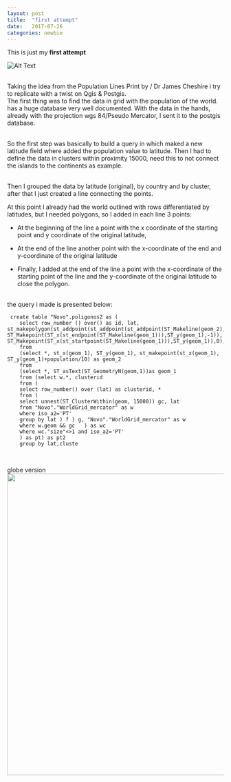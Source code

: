 ```yaml
---
layout: post
title:  "first attempt"
date:   2017-07-26 
categories: newbie
---
```


This is just my **first attempt**
<br>

![Alt Text](http://LRSCardoso.github.io/mapa_linhas_populacao_lt.jpg)

<br>
Taking the idea from the Population Lines Print by <http://spatial.ly/> / Dr James Cheshire i try to replicate with a twist on Qgis & Postgis. 
<br>
The first thing was to find the data in grid with the population of the world. <br>
<http://sedac.ciesin.columbia.edu/> has a huge database very well documented.
With the data in the hands, already with the projection wgs 84/Pseudo Mercator,  I sent it to the postgis database. <br>
<br>

So the first step was basically to build a query in which maked a new latitude field where added the population value to latitude.
Then I had to define the data in clusters within proximity 15000, need this to not connect the islands to the continents as example.

<br>
Then I grouped the data by latitude (original), by country and by cluster, after that I just created a line connecting the points.
<br>

At this point I already had the world outlined with rows differentiated by latitudes, but I needed polygons, so I added in each line 3 points:

* At the beginning of the line a point with the x coordinate of the starting point and y coordinate of the original latitude,

* At the end of the line another point with the x-coordinate of the end and y-coordinate of the original latitude

* Finally, I added at the end of the line a point with the x-coordinate of the starting point of the line and the y-coordinate of the original latitude to close the polygon.
<br>
the query i made is presented below:

```
 create table "Novo".poligonos2 as (
	select row_number () over() as id, lat, st_makepolygon(st_addpoint(st_addpoint(st_addpoint(ST_Makeline(geom_2), ST_Makepoint(ST_x(st_endpoint(ST_Makeline(geom_1))),ST_y(geom_1),-1)), ST_Makepoint(ST_x(st_startpoint(ST_Makeline(geom_1))),ST_y(geom_1)),0),ST_Makepoint(ST_x(st_startpoint(ST_Makeline(geom_1))),ST_y(geom_1)),-1))
	from 
	(select *, st_x(geom_1), ST_y(geom_1), st_makepoint(st_x(geom_1), ST_y(geom_1)+population/10) as geom_2
	from 
	(select *, ST_asText(ST_GeometryN(geom,1))as geom_1
	from (select w.*, clusterid 
	from (
	select row_number() over (lat) as clusterid, *
	from (
	select unnest(ST_ClusterWithin(geom, 15000)) gc, lat 
	from "Novo"."WorldGrid_mercator" as w
	where iso_a2='PT'
	group by lat ) f ) g, "Novo"."WorldGrid_mercator" as w
	where w.geom && gc   ) as wc
	where wc."size"<>1 and iso_a2='PT' 
	) as pt) as pt2
	group by lat,cluste
  
```


<br>
globe version 
<br>
<img src="http://LRSCardoso.github.io/mapa_linhas_populacao4.jpeg" width="700" height="700" />
